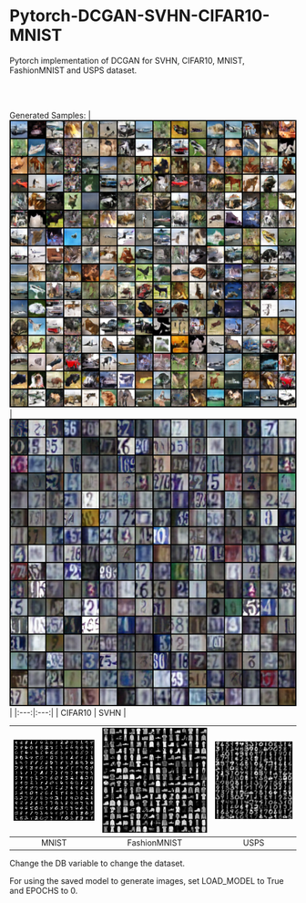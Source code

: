 # Pytorch-DCGAN-SVHN-CIFAR10-MNIST
Pytorch implementation of DCGAN for SVHN, CIFAR10, MNIST, FashionMNIST and USPS dataset.

<br>
<br>

Generated Samples:
| [![FashionMNIST](/results/CIFAR10.png)](/results/CIFAR10.png) | [![USPS](/results/SVHN.png)](/results/SVHN.png) |
|:---:|:---:|
| CIFAR10 | SVHN |

| [![MNIST](/results/MNIST.png)](/results/MNIST.png) | [![FashionMNIST](/results/FashionMNIST.png)](/results/FashionMNIST.png) | [![USPS](/results/USPS.png)](/results/USPS.png) |
|:---:|:---:|:---:|
| MNIST | FashionMNIST | USPS |

Change the DB variable to change the dataset.

For using the saved model to generate images, set LOAD_MODEL to True and EPOCHS to 0.
